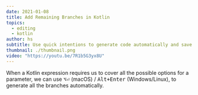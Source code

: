 ```yaml
---
date: 2021-01-08
title: Add Remaining Branches in Kotlin
topics:
  - editing
  - kotlin
author: hs
subtitle: Use quick intentions to generate code automatically and save you typing.
thumbnail: ./thumbnail.png
video: "https://youtu.be/7R1b5G3yx8U"
---
```


When a Kotlin expression requires us to cover all the possible options for a parameter, we can use <kbd>⌥⏎</kbd> (macOS) / <kbd>Alt+Enter</kbd> (Windows/Linux), to generate all the branches automatically.
